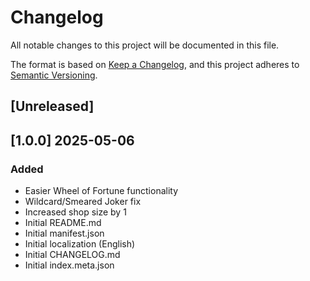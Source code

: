 # Changelog
All notable changes to this project will be documented in this file.

The format is based on [Keep a Changelog](https://keepachangelog.com/en/1.0.0/),
and this project adheres to [Semantic Versioning](https://semver.org/spec/v2.0.0.html).

## [Unreleased]

## [1.0.0] 2025-05-06
### Added
- Easier Wheel of Fortune functionality
- Wildcard/Smeared Joker fix
- Increased shop size by 1
- Initial README.md
- Initial manifest.json
- Initial localization (English)
- Initial CHANGELOG.md
- Initial index.meta.json
